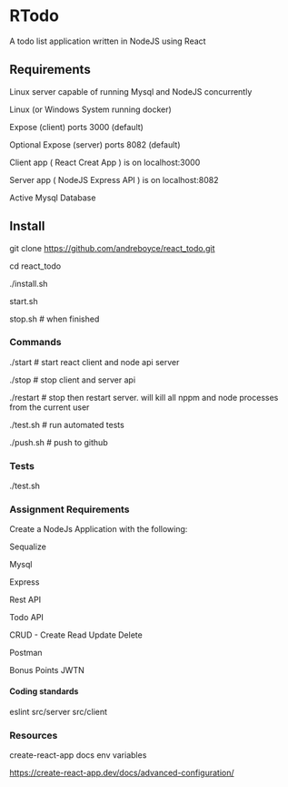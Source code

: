# RTodo

A todo list application written in NodeJS using React

## Requirements

Linux server capable of running Mysql and NodeJS concurrently

Linux (or Windows System running docker)

Expose (client) ports 3000 (default)

Optional Expose (server) ports 8082 (default)

Client app ( React Creat App ) is on localhost:3000

Server app ( NodeJS Express API ) is on localhost:8082

Active Mysql Database

## Install

git clone https://github.com/andreboyce/react_todo.git

cd react_todo

./install.sh

start.sh

stop.sh \# when finished

### Commands

./start # start react client and node api server

./stop # stop client and server api

./restart # stop then restart server. will kill all nppm and node processes from the current user

./test.sh # run automated tests

./push.sh # push to github

### Tests

./test.sh

### Assignment Requirements

Create a NodeJs Application with the following:

Sequalize

Mysql

Express

Rest API

Todo API

CRUD - Create Read Update Delete

Postman

Bonus Points JWTN

#### Coding standards

eslint src/server src/client

### Resources

create-react-app docs env variables

https://create-react-app.dev/docs/advanced-configuration/
